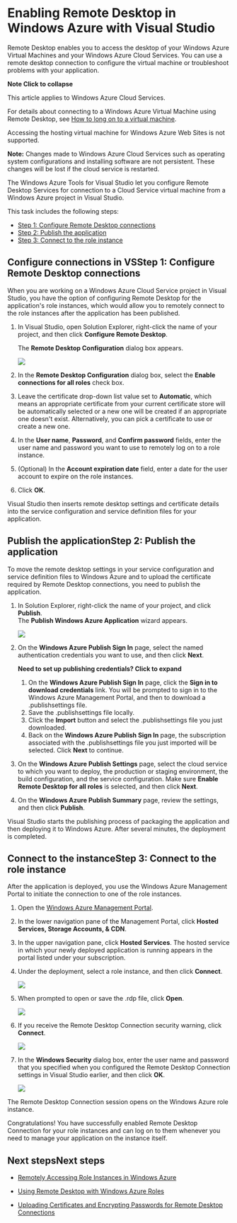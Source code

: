 <properties linkid="dev-net-commons-tasks-remote-desktop" urlDisplayName="Remote Desktop" pageTitle="Enable remote desktop for cloud services - Windows Azure" title="Enable remote desktop for cloud services - Windows Azure" metaKeywords="Azure remote access, Azure remote connection, Azure VM access, Azure virtual machinesAzure .NET remote access,  Azure C# remote access, Azure Visual Studio remote access" description="Learn how to enable remote-desktop access for the virtual machines hosting your Windows Azure application. " metaCanonical="" disqusComments="1" umbracoNaviHide="0" />



# Enabling Remote Desktop in Windows Azure with Visual Studio

Remote Desktop enables you to access the desktop of your Windows Azure Virtual Machines and your Windows Azure Cloud Services. You can use a remote desktop connection to configure the virtual machine or troubleshoot problems with your application.

<div class="dev-callout-new">
    <strong>Note <span>Click to collapse</span></strong>
    <div class="dev-callout-content">
        <p>This article applies to Windows Azure Cloud Services.</p>
        <p>For details about connecting to a Windows Azure Virtual Machine using Remote Desktop, see <a href="/en-us/manage/windows/how-to-guides/log-on-a-windows-vm/">How to long on to a virtual machine</a>.</p>
        <p>Accessing the hosting virtual machine for Windows Azure Web Sites is not supported.</p>
    </div>
</div>  

**Note:** Changes made to Windows Azure Cloud Services such as operating system configurations and installing software are not persistent. These changes will be lost if the cloud service is restarted.  

The Windows Azure Tools for Visual Studio let you configure Remote
Desktop Services for connection to a Cloud Service virtual machine from a Windows Azure project in Visual Studio.

This task includes the following steps:

-   [Step 1: Configure Remote Desktop connections][]
-   [Step 2: Publish the application][]
-   [Step 3: Connect to the role instance][]

<a id="step1"></a><h2><span class="short-header">Configure connections in VS</span>Step 1: Configure Remote Desktop connections</h2>

When you are working on a Windows Azure Cloud Service project in Visual Studio, you
have the option of configuring Remote Desktop for the application's role
instances, which would allow you to remotely connect to the role
instances after the application has been published.


1.  In Visual Studio, open Solution
    Explorer, right-click the name of your project, and then click
    **Configure Remote Desktop**.  
      
     The **Remote Desktop Configuration** dialog box appears.

    ![][0]

2.  In the **Remote Desktop Configuration** dialog box, select the
    **Enable connections for all roles** check box.
3.  Leave the certificate drop-down list value set to **Automatic**, which
    means an appropriate certificate from your current certificate store
    will be automatically selected or a new one will be created if an
    appropriate one doesn't exist. Alternatively, you can pick a
    certificate to use or create a new one.
4.  In the **User name**, **Password**, and **Confirm password** fields,
    enter the user name and password you want to use to remotely log on
    to a role instance.
5.  (Optional) In the **Account expiration date** field, enter a date
    for the user account to expire on the role instances.
6.  Click **OK**.

Visual Studio then inserts remote desktop settings and certificate
details into the service configuration and service definition files for
your application.

<a id="step2"></a><h2><span class="short-header">Publish the application</span>Step 2: Publish the application</h2>

To move the remote desktop settings in your service configuration and
service definition files to Windows Azure and to upload the certificate
required by Remote Desktop connections, you need to publish the
application.

1.  In Solution Explorer, right-click the name of your project, and
    click **Publish**.  
     The **Publish Windows Azure Application** wizard appears.

    ![][1]

2.  On the **Windows Azure Publish Sign In** page, select the named
    authentication credentials you want to use, and then click **Next**.
    
    <div class="dev-callout-new-collapsed">
    <strong>Need to set up publishing credentials? <span>Click to expand</span></strong>
    <div class="dev-callout-content">
        <p><ol>
           <li>On the <strong>Windows Azure Publish Sign In</strong> page, click the <strong>Sign in to download credentials</strong> link. You will be prompted to sign in to the Windows Azure Management Portal, and then to download a .publishsettings file.</li>
           <li>Save the .publishsettings file locally.</li>
           <li>Click the <strong>Import</strong> button and select the .publishsettings file you just downloaded.</li>
           <li>Back on the <strong>Windows Azure Publish Sign In</strong> page, the subscription associated with the .publishsettings file you just imported will be selected. Click <strong>Next</strong> to continue.</li>
           </ol></p>
    </div>
    </div>  

3.  On the **Windows Azure Publish Settings** page, select the cloud service to which you want to deploy, the production or staging
    environment, the build configuration, and the service configuration.
    Make sure **Enable Remote Desktop for all roles** is selected,
    and then click **Next**.
4.  On the **Windows Azure Publish Summary** page, review the settings,
    and then click **Publish**.

Visual Studio starts the publishing process of packaging the application
and then deploying it to Windows Azure. After several minutes, the
deployment is completed.

<a id="step3"></a><h2><span class="short-header">Connect to the instance</span>Step 3: Connect to the role instance</h2>

After the application is deployed, you use the Windows Azure Management
Portal to initiate the connection to one of the role instances.

1.  Open the [Windows Azure Management Portal][].
2.  In the lower navigation pane of the Management Portal, click
    **Hosted Services, Storage Accounts, & CDN**.
3.  In the upper navigation pane, click **Hosted Services**. The hosted
    service in which your newly deployed application is running appears
    in the portal listed under your subscription.
4.  Under the deployment, select a role instance, and then click
    **Connect**.

    ![][2]

5.  When prompted to open or save the .rdp file, click **Open**.

    ![][3]

6.  If you receive the Remote Desktop Connection security warning, click
    **Connect**.

    ![][4]

7.  In the **Windows Security** dialog box, enter the user name and
    password that you specified when you configured the Remote Desktop
    Connection settings in Visual Studio earlier, and then click **OK**.

    ![][5]

The Remote Desktop Connection session opens on the Windows Azure role
instance.

Congratulations! You have successfully enabled Remote Desktop Connection
for your role instances and can log on to them whenever you need to
manage your application on the instance itself.

<h2><span class="short-header">Next steps</span>Next steps</h2>

* [Remotely Accessing Role Instances in Windows Azure][]
* [Using Remote Desktop with Windows Azure Roles][]
* [Uploading Certificates and Encrypting Passwords for Remote Desktop Connections][]

  [Step 1: Configure Remote Desktop connections]: #step1
  [Step 2: Publish the application]: #step2
  [Step 3: Connect to the role instance]: #step3
  [0]: ../../../DevCenter/dotNet/Media/remote-desktop-01.png
  [1]: ../../../DevCenter/dotNet/Media/remote-desktop-02.png
  [Setting Up Named Authentication Credentials]: http://msdn.microsoft.com/en-us/library/windowsazure/ff683676.aspx
  [Windows Azure Management Portal]: http://manage.windowsazure.com/
  [2]: ../../../DevCenter/dotNet/Media/remote-desktop-03.png
  [3]: ../../../DevCenter/dotNet/Media/remote-desktop-04.png
  [4]: ../../../DevCenter/dotNet/Media/remote-desktop-05.png
  [5]: ../../../DevCenter/dotNet/Media/remote-desktop-06.png
  [Remotely Accessing Role Instances in Windows Azure]: http://msdn.microsoft.com/en-us/library/windowsazure/hh124107.aspx
  [Using Remote Desktop with Windows Azure Roles]: http://msdn.microsoft.com/en-us/library/windowsazure/gg443832.aspx
  [Uploading Certificates and Encrypting Passwords for Remote Desktop Connections]: http://msdn.microsoft.com/en-us/library/windowsazure/hh403987.aspx
  [How to Log on to a Virtual Machine Running Windows Server 2008 R2]: https://www.windowsazure.com/en-us/manage/windows/how-to-guides/log-on-a-windows-vm/

